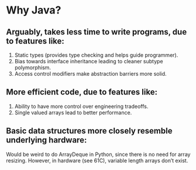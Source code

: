 # Why Java?
## Arguably, takes less time to write programs, due to features like:
1. Static types (provides type checking and helps guide programmer).
2. Bias towards interface inheritance leading to cleaner subtype polymorphism.
3. Access control modifiers make abstraction barriers more solid.
## More efficient code, due to features like:
1. Ability to have more control over engineering tradeoffs.
2. Single valued arrays lead to better performance.
## Basic data structures more closely resemble underlying hardware:
Would be weird to do ArrayDeque in Python, since there is no need for array resizing. However, in hardware (see 61C), variable length arrays don’t exist.
